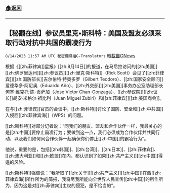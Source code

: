 ###  [:house:返回](README.md)
---


## 【秘翻在线】参议员里克•斯科特：美国及盟友必须采取行动对抗中共国的霸凌行为
`8/14/2023 11:57 AM UTC 秘密翻譯組G-Translators` [轉載自GNews](https://gnews.org/articles/1551873)

根据《[[zh:菲律宾]]星报》[[zh:8月14日]]的报道，在马尼拉访问的[[zh:美国]][[zh:佛罗里达州]][[zh:参议员]][[zh:里克·斯科特]]（Rick Scott）会见了[[zh:菲律宾]][[zh:国防部长]]吉尔伯特·特奥多罗（Gilbert Teodoro）、[[zh:国家安全顾问]]爱德华多·阿尼奥（Eduardo Año）、[[zh:外交部]][[zh:美国]]事务办公室助理部长何塞·维克托·陈\-贡萨加（Jose Victor Chan-Gonzaga）、[[zh:参议院]][[zh:议长]]胡安·米格尔·祖比利（Juan Miguel Zubiri）和[[zh:菲律宾]][[zh:美国商会]]。

在与[[zh:菲律宾]]官员的会谈中，[[zh:斯科特]]讨论了国防、安全和[[zh:中共国]]入侵西[[zh:菲律宾海]]（WPS）的问题。

[[zh:斯科特]]对部分记者说：“同我们的朋友、盟友和合作伙伴一样，我最关心的是[[zh:中国]]要停止霸凌行为；要做到这一点，我们必须成为合作伙伴并共同行动，以及我们如何同合作伙伴一起确保你们停止[[zh:中国]]的霸凌行为”。

他说，重要的是，包括[[zh:韩国]]、[[zh:台湾]]、[[zh:日本]]、[[zh:菲律宾]]、[[zh:澳大利亚]]和[[zh:欧盟]]在内，都认识到了如果[[zh:共产主义]][[zh:中国]]得逞的风险。

[[zh:斯科特]]强调说：“我听取了[[zh:关于]][[zh:共产主义]][[zh:中国]]在西[[zh:菲律宾海]]所作所为的简报，我将尽我所能向全世界人民宣传[[zh:中国]]的所作所为，因为这是对[[zh:菲律宾]]主权的侵犯，是不恰当的”。
